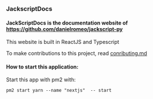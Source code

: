 ### JackscriptDocs
#### JackScriptDocs is the documentation website of <https://github.com/danielromeo/jackscript-py> 
<p>This website is built in ReactJS and Typescript</p>

To make contributions to this project, read [conributing.md](contributing.md)

#### How to start this application:
Start this app with pm2 with:
```
pm2 start yarn --name "nextjs"  -- start
```
